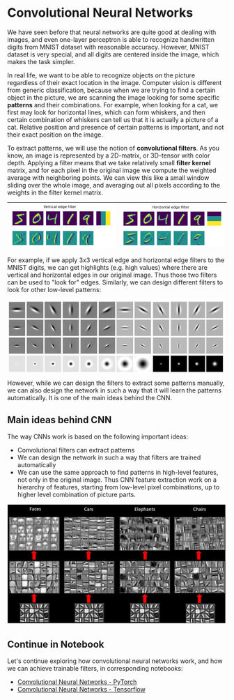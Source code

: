 # Convolutional Neural Networks

We have seen before that neural networks are quite good at dealing with images, and even one-layer perceptron is able to recognize handwritten digits from MNIST dataset with reasonable accuracy. However, MNIST dataset is very special, and all digits are centered inside the image, which makes the task simpler.

In real life, we want to be able to recognize objects on the picture regardless of their exact location in the image. Computer vision is different from generic classification, because when we are trying to find a certain object in the picture, we are scanning the image looking for some specific **patterns** and their combinations. For example, when looking for a cat, we first may look for horizontal lines, which can form whiskers, and then certain combination of whiskers can tell us that it is actually a picture of a cat. Relative position and presence of certain patterns is important, and not their exact position on the image. 

To extract patterns, we will use the notion of **convolutional filters**. As you know, an image is represented by a 2D-matrix, or 3D-tensor with color depth. Applying a filter means that we take relatively small **filter kernel** matrix, and for each pixel in the original image we compute the weighted average with neighboring points. We can view this like a small window sliding over the whole image, and averaging out all pixels according to the weights in the filter kernel matrix.

![Vertical Edge Filter](images/filter-vert.png) | ![Horizontal Edge Filter](images/filter-horiz.png)
----|----

For example, if we apply 3x3 vertical edge and horizontal edge filters to the MNIST digits, we can get highlights (e.g. high values) where there are vertical and horizontal edges in our original image. Thus those two filters can be used to "look for" edges. Similarly, we can design different filters to look for other low-level patterns:

<img src="images/lmfilters.jpg" width="500" align="center"/>

However, while we can design the filters to extract some patterns manually, we can also design the network in such a way that it will learn the patterns automatically. It is one of the main ideas behind the CNN.

## Main ideas behind CNN

The way CNNs work is based on the following important ideas:
* Convolutional filters can extract patterns
* We can design the network in such a way that filters are trained automatically
* We can use the same approach to find patterns in high-level features, not only in the original image. Thus CNN feature extraction work on a hierarchy of features, starting from low-level pixel combinations, up to higher level combination of picture parts.

![Hierarchical Feature Extraction](images/FeatureExtractionCNN.png)

## Continue in Notebook

Let's continue exploring how convolutional neural networks work, and how we can achieve trainable filters, in corresponding notebooks:

* [Convolutional Neural Networks - PyTorch](ConvNetsPyTorch.ipynb)
* [Convolutional Neural Networks - Tensorflow](ConvNetsTF.ipynb)
